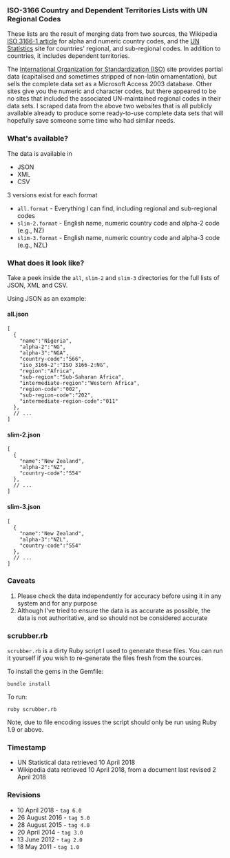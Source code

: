 
### ISO-3166 Country and Dependent Territories Lists with UN Regional Codes

These lists are the result of merging data from two sources, the Wikipedia [ISO 3166-1 article](http://en.wikipedia.org/wiki/ISO_3166-1#Officially_assigned_code_elements) for alpha and numeric country codes, and the [UN Statistics](https://unstats.un.org/unsd/methodology/m49) site for countries' regional, and sub-regional codes. In addition to countries, it includes dependent territories.

The [International Organization for Standardization (ISO)](https://www.iso.org/iso-3166-country-codes.html) site provides partial data (capitalised and sometimes stripped of non-latin ornamentation), but sells the complete data set as a Microsoft Access 2003 database. Other sites give you the numeric and character codes, but there appeared to be no sites that included the associated UN-maintained regional codes in their data sets. I scraped data from the above two websites that is all publicly available already to produce some ready-to-use complete data sets that will hopefully save someone some time who had similar needs.

### What's available?

The data is available in

* JSON
* XML
* CSV

3 versions exist for each format

* `all.format` - Everything I can find, including regional and sub-regional codes
* `slim-2.format` - English name, numeric country code and alpha-2 code (e.g., NZ)
* `slim-3.format` - English name, numeric country code and alpha-3 code (e.g., NZL)

### What does it look like?

Take a peek inside the `all`, `slim-2` and `slim-3` directories for the full lists of JSON, XML and CSV.

Using JSON as an example:

#### all.json

    [
      {
        "name":"Nigeria",
        "alpha-2":"NG",
        "alpha-3":"NGA",
        "country-code":"566",
        "iso_3166-2":"ISO 3166-2:NG",
        "region":"Africa",
        "sub-region":"Sub-Saharan Africa",
        "intermediate-region":"Western Africa",
        "region-code":"002",
        "sub-region-code":"202",
        "intermediate-region-code":"011"
      },
      // ...
    ]

#### slim-2.json

    [
      {
        "name":"New Zealand",
        "alpha-2":"NZ",
        "country-code":"554"
      },
      // ...
    ]

#### slim-3.json

    [
      {
        "name":"New Zealand",
        "alpha-3":"NZL",
        "country-code":"554"
      },
      // ...
    ]

### Caveats

1. Please check the data independently for accuracy before using it in any system and for any purpose
1. Although I've tried to ensure the data is as accurate as possible, the data is not authoritative, and so should not be considered accurate

### scrubber.rb

`scrubber.rb` is a dirty Ruby script I used to generate these files. You can run it yourself if you wish to re-generate the files fresh from the sources.

To install the gems in the Gemfile:

    bundle install

To run:

    ruby scrubber.rb

Note, due to file encoding issues the script should only be run using Ruby 1.9 or above.

### Timestamp

* UN Statistical data retrieved 10 April 2018
* Wikipedia data retrieved 10 April 2018, from a document last revised 2 April 2018

### Revisions

* 10 April 2018 - `tag 6.0`
* 26 August 2016 - `tag 5.0`
* 28 August 2015 - `tag 4.0`
* 20 April 2014 - `tag 3.0`
* 13 June 2012 - `tag 2.0`
* 18 May 2011 - `tag 1.0`
